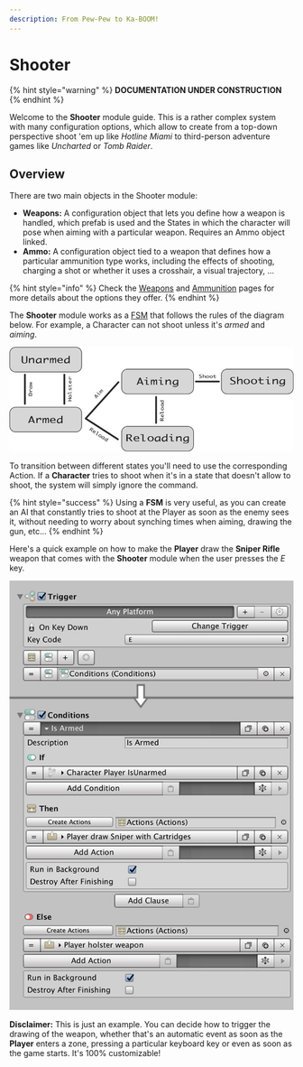 ```yaml
---
description: From Pew-Pew to Ka-BOOM!
---
```


# Shooter

{% hint style="warning" %}
**DOCUMENTATION UNDER CONSTRUCTION**
{% endhint %}

Welcome to the **Shooter** module guide. This is a rather complex system with many configuration options, which allow to create from a top-down perspective shoot 'em up like _Hotline Miami_ to third-person adventure games like _Uncharted_ or _Tomb Raider_.

## Overview

There are two main objects in the Shooter module:

* **Weapons:** A configuration object that lets you define how a weapon is handled, which prefab is used and the States in which the character will pose when aiming with a particular weapon. Requires an Ammo object linked.
* **Ammo:** A configuration object tied to a weapon that defines how a particular ammunition type works, including the effects of shooting, charging a shot or whether it uses a crosshair, a visual trajectory, ...

{% hint style="info" %}
Check the [Weapons](weapons.md) and [Ammunition](ammunition.md) pages for more details about the options they offer.
{% endhint %}

The **Shooter** module works as a [FSM](https://en.wikipedia.org/wiki/Finite-state_machine) that follows the rules of the diagram below. For example, a Character can not shoot unless it's _armed_ and _aiming_.

![](../../.gitbook/assets/shooter-diagram.jpg)

To transition between different states you'll need to use the corresponding Action. If a **Character** tries to shoot when it's in a state that doesn't allow to shoot, the system will simply ignore the command.

{% hint style="success" %}
Using a **FSM** is very useful, as you can create an AI that constantly tries to shoot at the Player as soon as the enemy sees it, without needing to worry about synching times when aiming, drawing the gun, etc...
{% endhint %}

Here's a quick example on how to make the **Player** draw the **Sniper Rifle** weapon that comes with the **Shooter** module when the user presses the _E_ key.

![\(Toggling between pulling a gun and holstering it when the user presses the E key\)](../../.gitbook/assets/shooter-conditions-example.jpg)

**Disclaimer:** This is just an example. You can decide how to trigger the drawing of the weapon, whether that's an automatic event as soon as the **Player** enters a zone, pressing a particular keyboard key or even as soon as the game starts. It's 100% customizable!

